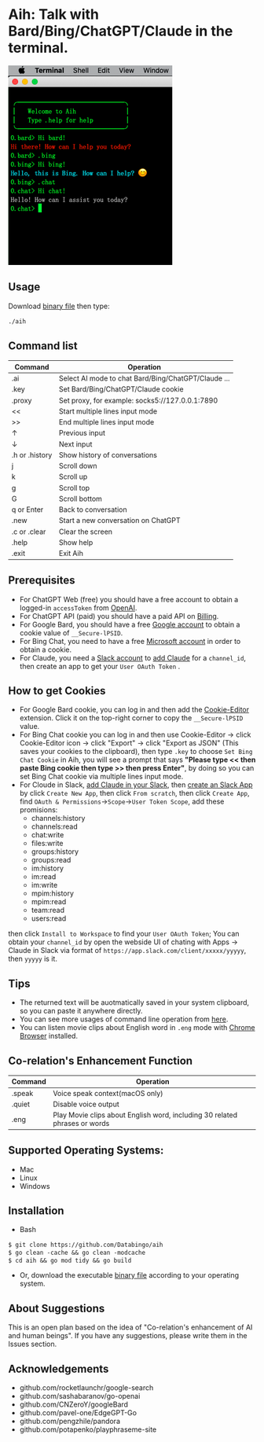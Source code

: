 # Aih: Talk with Bard/Bing/ChatGPT/Claude in the terminal.

![screenshot](aih.png) 

## Usage
Download [binary file](https://github.com/Databingo/aih/releases) then type:
```bash
./aih
```

## Command list
| Command    | Operation|
|------------|----------|
|.ai         | Select AI mode to chat Bard/Bing/ChatGPT/Claude ...|
|.key        | Set Bard/Bing/ChatGPT/Claude cookie|
|.proxy      | Set proxy, for example: socks5://127.0.0.1:7890|
|<<          | Start multiple lines input mode|
|>>          | End multiple lines input mode|
|↑           | Previous input|
|↓           | Next input|
|.h or .history | Show history of conversations|
|j           | Scroll down|
|k           | Scroll up|
|g           | Scroll top|
|G           | Scroll bottom|
|q or Enter  | Back to conversation|
|.new        | Start a new conversation on ChatGPT|
|.c or .clear| Clear the screen|
|.help       | Show help|
|.exit       | Exit Aih|

<!--
|.bard       | Bard|
|.bing       | Bing|
|.chat       | ChatGPT Web (free)|
|.chatapi    | ChatGPT API (pay) |
|.chatapi.   | Choose GPT3.5(default)/GPT4/GPT432K mode|
|.claude     | Claude (Slack) |
-->



## Prerequisites
- For ChatGPT Web (free) you should have a free account to obtain a logged-in `accessToken` from [OpenAI](https://chat.openai.com/api/auth/session).
- For ChatGPT API (paid) you should have a paid API on [Billing](https://platform.openai.com/account/billing/overview). 
- For Google Bard, you should have a free [Google account](https://account.google.com) to obtain a cookie value of `__Secure-lPSID`.
- For Bing Chat, you need to have a free [Microsoft account](https://account.microsoft.com) in order to obtain a cookie.
- For Claude, you need a [Slack account](https://slack.com/get-started#/createnew) to [add Claude](https://www.anthropic.com/claude-in-slack) for a `channel_id`, then create an app to get your `User OAuth Token` .

## How to get Cookies
- For Google Bard cookie, you can log in and then add the [Cookie-Editor](https://cookie-editor.cgagnier.ca) extension. Click it on the top-right corner to copy the `__Secure-lPSID` value.
- For Bing Chat cookie you can log in and then use Cookie-Editor -> click Cookie-Editor icon -> click "Export" -> click "Export as JSON" (This saves your cookies to the clipboard), then type `.key` to choose `Set Bing Chat Cookie` in Aih, you will see a prompt that says **"Please type << then paste Bing cookie then type >> then press Enter"**, by doing so you can set Bing Chat cookie via multiple lines input mode.
- For Cloude in Slack, [add Claude in your Slack](https://www.anthropic.com/claude-in-slack), then [create an Slack App](https://api.slack.com/apps) by click `Create New App`, then click `From scratch`, then click `Create App`, find `OAuth & Permissions`->`Scope`->`User Token Scope`, add these promisions: 
    - channels:history 
    - channels:read
    - chat:write
    - files:write
    - groups:history
    - groups:read
    - im:history
    - im:read
    - im:write
    - mpim:history
    - mpim:read
    - team:read
    - users:read

then click `Install to Workspace` to find your `User OAuth Token`; You can obtain your `channel_id` by open the webside UI of chating with Apps -> Claude in Slack via format of `https://app.slack.com/client/xxxxx/yyyyy`, then `yyyyy` is it.  

## Tips
- The returned text will be auotmatically saved in your system clipboard, so you can paste it anywhere directly.
- You can see more usages of command line operation from [here](https://github.com/peterh/liner#Line-editing).
- You can listen movie clips about English word in `.eng` mode with [Chrome Browser](https://google.com/chrome) installed. 

## Co-relation's Enhancement Function
| Command    | Operation|
|------------|----------|
|.speak      | Voice speak context(macOS only)|
|.quiet      | Disable voice output |
|.eng        | Play Movie clips about English word, including 30 related phrases or words|

## Supported Operating Systems:
- Mac
- Linux
- Windows

## Installation

- Bash
```
$ git clone https://github.com/Databingo/aih
$ go clean -cache && go clean -modcache 
$ cd aih && go mod tidy && go build 
```
- Or, download the executable [binary file](https://github.com/Databingo/aih/releases) according to your operating system.

## About Suggestions
This is an open plan based on the idea of "Co-relation's enhancement of AI and human beings". If you have any suggestions, please write them in the Issues section.

## Acknowledgements
- github.com/rocketlaunchr/google-search
- github.com/sashabaranov/go-openai 
- github.com/CNZeroY/googleBard
- github.com/pavel-one/EdgeGPT-Go
- github.com/pengzhile/pandora
- github.com/potapenko/playphraseme-site
